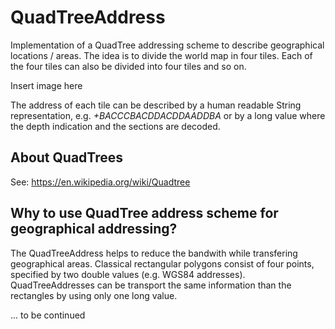# QuadTreeAddress
Implementation of a QuadTree addressing scheme to describe geographical locations / areas. 
The idea is to divide the world map in four tiles. Each of the four tiles can also be divided into four tiles and so on. 

Insert image here

The address of each tile can be described by a human readable String representation, e.g. *+BACCCBACDDACDDAADDBA* or by a 
long value where the depth indication and the sections are decoded.

## About QuadTrees
See: https://en.wikipedia.org/wiki/Quadtree

## Why to use QuadTree address scheme for geographical addressing?

The QuadTreeAddress helps to reduce the bandwith while transfering geographical areas.
Classical rectangular polygons consist of four points, specified by two double values (e.g. WGS84 addresses). 
QuadTreeAddresses can be transport the same information than the rectangles by using only one long value.

... to be continued
